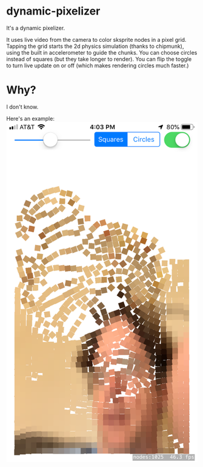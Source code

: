 # dynamic-pixelizer
It's a dynamic pixelizer.

It uses live video from the camera to color sksprite nodes in a pixel grid. Tapping the grid starts the 2d physics simulation (thanks to chipmunk), using the built in accelerometer to guide the chunks. You can choose circles instead of squares (but they take longer to render). You can flip the toggle to turn live update on or off (which makes rendering circles much faster.)

# Why?
I don't know.

Here's an example:
![alt text](https://raw.githubusercontent.com/jmenter/dynamic-pixelizer/develop/example.png "example")
